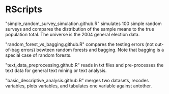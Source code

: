 # RScripts

"simple_random_survey_simulation.github.R" simulates 100 simple random surveys and compares the distribution of the sample means to the true population total. The universe is the 2004 general election data. 

"random_forest_vs_bagging.github.R" compares the testing errors (not out-of-bag errors) bewteen random forests and bagging. Note that bagging is a special case of random forests. 

"text_data_preprocessing.github.R" reads in txt files and pre-processes the text data for general text mining or text analysis.

"basic_descriptive_analysis.github.R" merges two datasets, recodes variables, plots variables, and tabulates one variable against antother.
